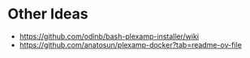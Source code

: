 # Other Ideas

* https://github.com/odinb/bash-plexamp-installer/wiki
* https://github.com/anatosun/plexamp-docker?tab=readme-ov-file
